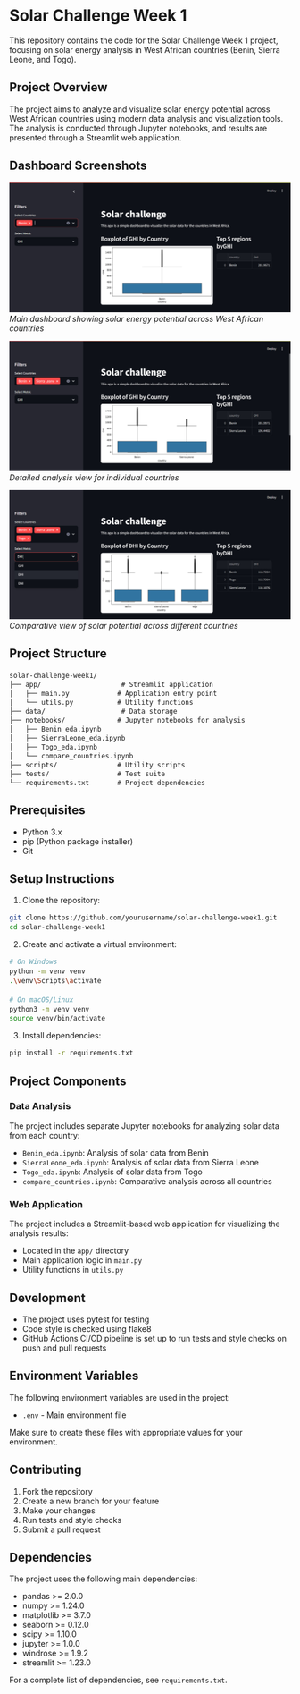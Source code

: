 # Solar Challenge Week 1

This repository contains the code for the Solar Challenge Week 1 project, focusing on solar energy analysis in West African countries (Benin, Sierra Leone, and Togo).

## Project Overview

The project aims to analyze and visualize solar energy potential across West African countries using modern data analysis and visualization tools. The analysis is conducted through Jupyter notebooks, and results are presented through a Streamlit web application.

## Dashboard Screenshots

![Main Dashboard](src\screenshots\photo_2025-05-21_16-39-07.jpg)
*Main dashboard showing solar energy potential across West African countries*

![Country Analysis](src\screenshots\photo_2025-05-21_16-39-12.jpg)
*Detailed analysis view for individual countries*

![Comparative Analysis](src\screenshots\photo_2025-05-21_16-39-15.jpg)
*Comparative view of solar potential across different countries*


## Project Structure

```
solar-challenge-week1/
├── app/                    # Streamlit application
│   ├── main.py            # Application entry point
│   └── utils.py           # Utility functions
├── data/                   # Data storage
├── notebooks/             # Jupyter notebooks for analysis
│   ├── Benin_eda.ipynb
│   ├── SierraLeone_eda.ipynb
│   ├── Togo_eda.ipynb
│   └── compare_countries.ipynb
├── scripts/               # Utility scripts
├── tests/                 # Test suite
└── requirements.txt       # Project dependencies
```

## Prerequisites

- Python 3.x
- pip (Python package installer)
- Git

## Setup Instructions

1. Clone the repository:
```bash
git clone https://github.com/yourusername/solar-challenge-week1.git
cd solar-challenge-week1
```

2. Create and activate a virtual environment:
```bash
# On Windows
python -m venv venv
.\venv\Scripts\activate

# On macOS/Linux
python3 -m venv venv
source venv/bin/activate
```

3. Install dependencies:
```bash
pip install -r requirements.txt
```

## Project Components

### Data Analysis
The project includes separate Jupyter notebooks for analyzing solar data from each country:
- `Benin_eda.ipynb`: Analysis of solar data from Benin
- `SierraLeone_eda.ipynb`: Analysis of solar data from Sierra Leone
- `Togo_eda.ipynb`: Analysis of solar data from Togo
- `compare_countries.ipynb`: Comparative analysis across all countries

### Web Application
The project includes a Streamlit-based web application for visualizing the analysis results:
- Located in the `app/` directory
- Main application logic in `main.py`
- Utility functions in `utils.py`

## Development

- The project uses pytest for testing
- Code style is checked using flake8
- GitHub Actions CI/CD pipeline is set up to run tests and style checks on push and pull requests

## Environment Variables

The following environment variables are used in the project:
- `.env` - Main environment file

Make sure to create these files with appropriate values for your environment.

## Contributing

1. Fork the repository
2. Create a new branch for your feature
3. Make your changes
4. Run tests and style checks
5. Submit a pull request

## Dependencies

The project uses the following main dependencies:
- pandas >= 2.0.0
- numpy >= 1.24.0
- matplotlib >= 3.7.0
- seaborn >= 0.12.0
- scipy >= 1.10.0
- jupyter >= 1.0.0
- windrose >= 1.9.2
- streamlit >= 1.23.0

For a complete list of dependencies, see `requirements.txt`.


